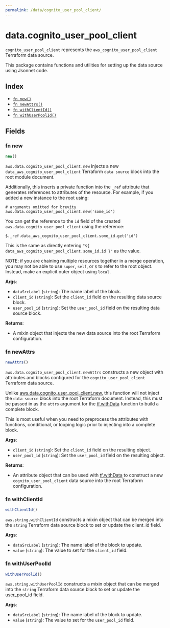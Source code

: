 ```yaml
---
permalink: /data/cognito_user_pool_client/
---
```


# data.cognito_user_pool_client

`cognito_user_pool_client` represents the `aws_cognito_user_pool_client` Terraform data source.



This package contains functions and utilities for setting up the data source using Jsonnet code.


## Index

* [`fn new()`](#fn-new)
* [`fn newAttrs()`](#fn-newattrs)
* [`fn withClientId()`](#fn-withclientid)
* [`fn withUserPoolId()`](#fn-withuserpoolid)

## Fields

### fn new

```ts
new()
```


`aws.data.cognito_user_pool_client.new` injects a new `data_aws_cognito_user_pool_client` Terraform `data source`
block into the root module document.

Additionally, this inserts a private function into the `_ref` attribute that generates references to attributes of the
resource. For example, if you added a new instance to the root using:

    # arguments omitted for brevity
    aws.data.cognito_user_pool_client.new('some_id')

You can get the reference to the `id` field of the created `aws.data.cognito_user_pool_client` using the reference:

    $._ref.data_aws_cognito_user_pool_client.some_id.get('id')

This is the same as directly entering `"${ data_aws_cognito_user_pool_client.some_id.id }"` as the value.

NOTE: if you are chaining multiple resources together in a merge operation, you may not be able to use `super`, `self`,
or `$` to refer to the root object. Instead, make an explicit outer object using `local`.

**Args**:
  - `dataSrcLabel` (`string`): The name label of the block.
  - `client_id` (`string`): Set the `client_id` field on the resulting data source block.
  - `user_pool_id` (`string`): Set the `user_pool_id` field on the resulting data source block.

**Returns**:
- A mixin object that injects the new data source into the root Terraform configuration.


### fn newAttrs

```ts
newAttrs()
```


`aws.data.cognito_user_pool_client.newAttrs` constructs a new object with attributes and blocks configured for the `cognito_user_pool_client`
Terraform data source.

Unlike [aws.data.cognito_user_pool_client.new](#fn-new), this function will not inject the `data source`
block into the root Terraform document. Instead, this must be passed in as the `attrs` argument for the
[tf.withData](https://github.com/tf-libsonnet/core/tree/main/docs#fn-withdata) function to build a complete block.

This is most useful when you need to preprocess the attributes with functions, conditional, or looping logic prior to
injecting into a complete block.

**Args**:
  - `client_id` (`string`): Set the `client_id` field on the resulting object.
  - `user_pool_id` (`string`): Set the `user_pool_id` field on the resulting object.

**Returns**:
  - An attribute object that can be used with [tf.withData](https://github.com/tf-libsonnet/core/tree/main/docs#fn-withdata) to construct a new `cognito_user_pool_client` data source into the root Terraform configuration.


### fn withClientId

```ts
withClientId()
```

`aws.string.withClientId` constructs a mixin object that can be merged into the `string`
Terraform data source block to set or update the client_id field.



**Args**:
  - `dataSrcLabel` (`string`): The name label of the block to update.
  - `value` (`string`): The value to set for the `client_id` field.


### fn withUserPoolId

```ts
withUserPoolId()
```

`aws.string.withUserPoolId` constructs a mixin object that can be merged into the `string`
Terraform data source block to set or update the user_pool_id field.



**Args**:
  - `dataSrcLabel` (`string`): The name label of the block to update.
  - `value` (`string`): The value to set for the `user_pool_id` field.

